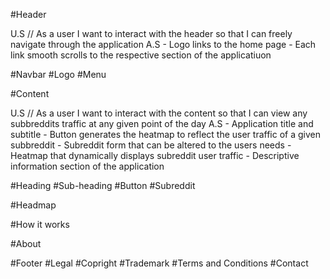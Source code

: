 #Header

U.S // As a user I want to interact with the header so that I can freely navigate through the application
A.S - Logo links to the home page - Each link smooth scrolls to the respective section of the applicatiuon

#Navbar
#Logo
#Menu

#Content

U.S // As a user I want to interact with the content so that I can view any subbreddits traffic at any given point of the day
A.S - Application title and subtitle - Button generates the heatmap to reflect the user traffic of a given subbreddit - Subreddit form that can be altered to the users needs - Heatmap that dynamically displays subreddit user traffic - Descriptive information section of the application

#Heading
#Sub-heading
#Button
#Subreddit

#Headmap

#How it works

#About

#Footer
#Legal
#Copright
#Trademark
#Terms and Conditions
#Contact

